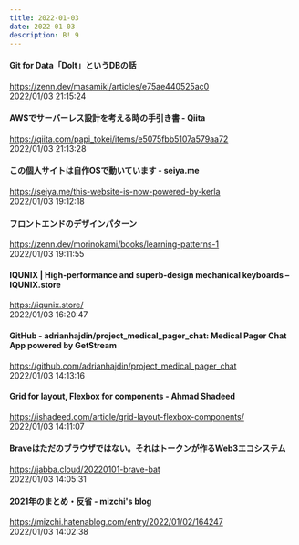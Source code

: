 ```yaml
---
title: 2022-01-03
date: 2022-01-03
description: B! 9
---
```


#### Git for Data「Dolt」というDBの話
https://zenn.dev/masamiki/articles/e75ae440525ac0<br>
2022/01/03 21:15:24<br>


#### AWSでサーバーレス設計を考える時の手引き書 - Qiita
https://qiita.com/papi_tokei/items/e5075fbb5107a579aa72<br>
2022/01/03 21:13:28<br>


#### この個人サイトは自作OSで動いています - seiya.me
https://seiya.me/this-website-is-now-powered-by-kerla<br>
2022/01/03 19:12:18<br>


#### フロントエンドのデザインパターン
https://zenn.dev/morinokami/books/learning-patterns-1<br>
2022/01/03 19:11:55<br>


#### IQUNIX | High-performance and superb-design mechanical keyboards – IQUNIX.store
https://iqunix.store/<br>
2022/01/03 16:20:47<br>


#### GitHub - adrianhajdin/project_medical_pager_chat: Medical Pager Chat App powered by GetStream
https://github.com/adrianhajdin/project_medical_pager_chat<br>
2022/01/03 14:13:16<br>


#### Grid for layout, Flexbox for components - Ahmad Shadeed
https://ishadeed.com/article/grid-layout-flexbox-components/<br>
2022/01/03 14:11:07<br>


#### Braveはただのブラウザではない。それはトークンが作るWeb3エコシステム
https://jabba.cloud/20220101-brave-bat<br>
2022/01/03 14:05:31<br>


#### 2021年のまとめ・反省 - mizchi's blog
https://mizchi.hatenablog.com/entry/2022/01/02/164247<br>
2022/01/03 14:02:38<br>


